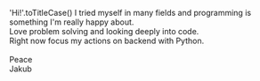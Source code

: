 'Hi!'.toTitleCase()
I tried myself in many fields and programming is something I'm really happy about.\
Love problem solving and looking deeply into code.\
Right now focus my actions on backend with Python.\
\
Peace\
Jakub
